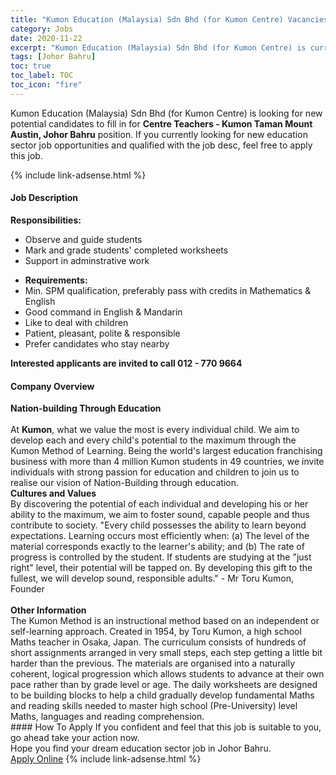 ```yaml
---
title: "Kumon Education (Malaysia) Sdn Bhd (for Kumon Centre) Vacancies Centre Teachers - Kumon Taman Mount Austin, Johor Bahru" 
category: Jobs 
date: 2020-11-22 
excerpt: "Kumon Education (Malaysia) Sdn Bhd (for Kumon Centre) is currently looking for suitable person to fill in the Centre Teachers - Kumon Taman Mount Austin, Johor Bahru which positioned at Johor Bahru" 
tags: [Johor Bahru] 
toc: true 
toc_label: TOC 
toc_icon: "fire" 
--- 
```


<p>Kumon Education (Malaysia) Sdn Bhd (for Kumon Centre) is looking for new potential candidates to fill in for <b>Centre Teachers - Kumon Taman Mount Austin, Johor Bahru</b> position. If you currently looking for new education sector job opportunities and qualified with the job desc, feel free to apply this job.
</p>{% include link-adsense.html %} 
 <div><div><div><h4>Job Description</h4></div></div><div><div><span><div><div><div><strong>Responsibilities:</strong></div><ul><li>Observe and guide students</li><li>Mark and grade students' completed worksheets</li><li>Support in adminstrative work</li></ul><ul><li><strong>Requirements:</strong></li><li>Min. SPM qualification, preferably pass with credits in Mathematics &amp; English</li><li>Good command in English &amp; Mandarin</li><li>Like to deal with children</li><li>Patient, pleasant, polite &amp; responsible</li><li>Prefer candidates who stay nearby</li></ul><div><strong>Interested applicants are invited to call 012 - 770 9664</strong></div></div></div></span></div></div></div> 
<div><div><div><h4>Company Overview</h4></div></div><div><div><span><div><div>
<strong>Nation-building Through Education</strong></div>
<div>
<br>
	At <strong>Kumon</strong>, what we value the most is every individual child. We aim to develop each and every child's potential to the maximum through the Kumon Method of Learning. Being the world's largest education franchising business with more than 4 million Kumon students in 49 countries, we invite individuals with strong passion for education and children to join us to realise our vision of Nation-Building through education.</div>
<div>
<strong>Cultures and Values</strong><br>
	By discovering the potential of each individual and developing his or her ability to the maximum, we aim to foster sound, capable people and thus contribute to society. "Every child possesses the ability to learn beyond expectations. Learning occurs most efficiently when: (a) The level of the material corresponds exactly to the learner's ability; and (b) The rate of progress is controlled by the student. If students are studying at the "just right" level, their potential will be tapped on. By developing this gift to the fullest, we will develop sound, responsible adults." - Mr Toru Kumon, Founder</div>
<div>
<br>
<strong>Other Information</strong><br>
	The Kumon Method is an instructional method based on an independent or self-learning approach. Created in 1954, by Toru Kumon, a high school Maths teacher in Osaka, Japan. The curriculum consists of hundreds of short assignments arranged in very small steps, each step getting a little bit harder than the previous. The materials are organised into a naturally coherent, logical progression which allows students to advance at their own pace rather than by grade level or age. The daily worksheets are designed to be building blocks to help a child gradually develop fundamental Maths and reading skills needed to master high school (Pre-University) level Maths, languages and reading comprehension.</div></div></span></div></div></div> 
#### How To Apply 
If you confident and feel that this job is suitable to you, go ahead take your action now. <br/> 
Hope you find your dream education sector job in Johor Bahru. <br/> 
<a href="https://www.jobstreet.com.my/en/job/centre-teachers-kumon-taman-mount-austin-johor-bahru-4428901?jobId=jobstreet-my-job-4428901&sectionRank=22&token=0~60e85fd2-ffe7-4b1b-b6cd-af9476b42186&fr=SRP%20View%20In%20New%20Ta" class="btn btn--info" target="_blank" rel="nofollow noopenner">Apply Online</a> 
{% include link-adsense.html %} 